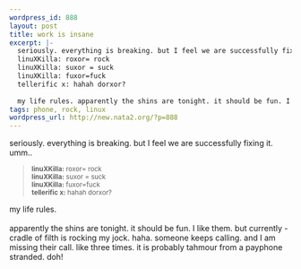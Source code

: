 ```yaml
--- 
wordpress_id: 888
layout: post
title: work is insane
excerpt: |-
  seriously. everything is breaking. but I feel we are successfully fixing it. umm.. 
  linuXKilla: roxor= rock
  linuXKilla: suxor = suck
  linuXKilla: fuxor=fuck
  tellerific x: hahah dorxor?
  
  my life rules. apparently the shins are tonight. it should be fun. I like them. but currently - cradle of filth is ...
tags: phone, rock, linux
wordpress_url: http://new.nata2.org/?p=888
---
```

seriously. everything is breaking. but I feel we are successfully fixing it. umm.. <blockquote><small>
<b>linuXKilla:</b> roxor= rock<br/>
<b>linuXKilla:</b> suxor = suck<br/>
<b>linuXKilla:</b> fuxor=fuck<br/>
<b>tellerific x:</b> hahah dorxor?
</small></blockquote>
my life rules. <br/><br/>apparently the shins are tonight. it should be fun. I like them. but currently - cradle of filth is rocking my jock. haha. someone keeps calling. and I am missing their call. like three times. it is probably tahmour from a payphone stranded. doh!
